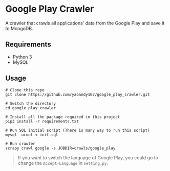 # Google Play Crawler

A crawler that crawls all applications' data from the Google Play and save it to MongoDB.

## Requirements
- Python 3
- MySQL

## Usage

```shell
# Clone this repo
git clone https://github.com/yaoandy107/google_play_crawler.git

# Switch the directory
cd google_play_crawler

# Install all the package required in this project
pip3 install -r requirements.txt

# Run SQL initial script (There is many way to run this script)
mysql -uroot < init.sql

# Run crawler
scrapy crawl google -s JOBDIR=crawls/google_play
```

> If you want to switch the language of Google Play, you could go to change the `Accept-Language` in `setting.py`.
